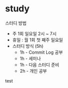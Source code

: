 # study

스터디 방법

* 주 1회 일요일 2시 ~ 7시
* 휴일 : 월 1회 첫 째주 일요일
* 스터디 방식 (5h)
  * 1h - Commit Log 공부
  * 1h - 세미나
  * 1h - 다음 스터디 준비
  * 2h - 개인 공부

test
